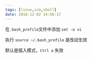 ```yaml
---
tags: [linux,vim,shell]
date: 2018-12-02 14:56:17
---
```


在`.bash_profile`文件中添加 `set -o vi`

执行 `source ~/.bash_profile` 是改动生效

默认是插入模式，`Ctrl a` 失效
